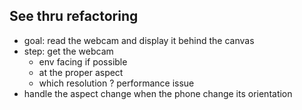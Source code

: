 ## See thru refactoring
- goal: read the webcam and display it behind the canvas
- step: get the webcam
  - env facing if possible
  - at the proper aspect
  - which resolution ? performance issue
- handle the aspect change when the phone change its orientation